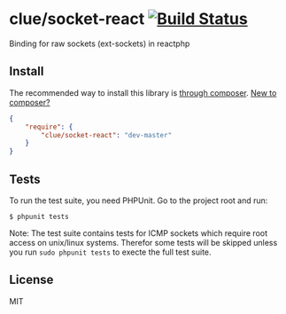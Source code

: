 # clue/socket-react [![Build Status](https://travis-ci.org/clue/socket-react.png?branch=master)](https://travis-ci.org/clue/socket-react)

Binding for raw sockets (ext-sockets) in reactphp

## Install

The recommended way to install this library is [through composer](http://getcomposer.org). [New to composer?](http://getcomposer.org/doc/00-intro.md)

```JSON
{
    "require": {
        "clue/socket-react": "dev-master"
    }
}
```

## Tests

To run the test suite, you need PHPUnit. Go to the project root and run:
````
$ phpunit tests
````

Note: The test suite contains tests for ICMP sockets which require root access
on unix/linux systems. Therefor some tests will be skipped unless you run
`sudo phpunit tests` to execte the full test suite.

## License

MIT

